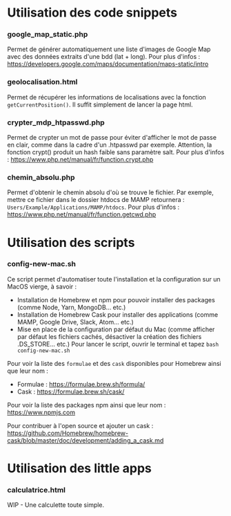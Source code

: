 # Utilisation des code snippets
### google_map_static.php
Permet de générer automatiquement une liste d'images de Google Map avec des données extraits d'une bdd (lat + long). Pour plus d'infos : https://developers.google.com/maps/documentation/maps-static/intro

### geolocalisation.html
Permet de récupérer les informations de localisations avec la fonction `getCurrentPosition()`. Il suffit simplement de lancer la page html.

### crypter_mdp_htpasswd.php
Permet de crypter un mot de passe pour éviter d'afficher le mot de passe en clair, comme dans la cadre d'un .htpasswd par exemple. Attention, la fonction crypt() produit un hash faible sans paramètre salt. Pour plus d'infos : https://www.php.net/manual/fr/function.crypt.php

### chemin_absolu.php
Permet d'obtenir le chemin absolu d'où se trouve le fichier. Par exemple, mettre ce fichier dans le dossier htdocs de MAMP retournera : `Users/Example/Applications/MAMP/htdocs`. Pour plus d'infos : https://www.php.net/manual/fr/function.getcwd.php

# Utilisation des scripts
### config-new-mac.sh 
Ce script permet d'automatiser toute l'installation et la configuration sur un MacOS vierge, à savoir :
- Installation de Homebrew et npm pour pouvoir installer des packages (comme Node, Yarn, MongoDB... etc.)
- Installation de Homebrew Cask pour installer des applications (comme MAMP, Google Drive, Slack, Atom... etc.)
- Mise en place de la configuration par défaut du Mac (comme afficher par défaut les fichiers cachés, désactiver la création des fichiers .DS_STORE... etc.)
Pour lancer le script, ouvrir le terminal et tapez `bash config-new-mac.sh`

Pour voir la liste des `formulae` et des `cask` disponibles pour Homebrew ainsi que leur nom : 
- Formulae : https://formulae.brew.sh/formula/ 
- Cask : https://formulae.brew.sh/cask/

Pour voir la liste des packages npm ainsi que leur nom : https://www.npmjs.com

Pour contribuer à l'open source et ajouter un cask : https://github.com/Homebrew/homebrew-cask/blob/master/doc/development/adding_a_cask.md

# Utilisation des little apps
### calculatrice.html
WIP - Une calculette toute simple.
